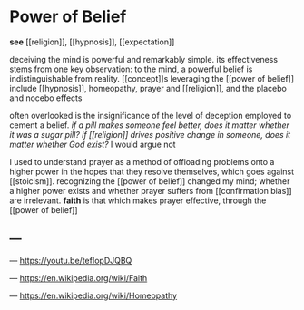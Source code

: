 # Power of Belief

**see** [[religion]], [[hypnosis]], [[expectation]]

deceiving the mind is powerful and remarkably simple. its effectiveness stems from one key observation: to the mind, a powerful belief is indistinguishable from reality. [[concept]]s leveraging the [[power of belief]] include [[hypnosis]], homeopathy, prayer and [[religion]], and the placebo and nocebo effects

often overlooked is the insignificance of the level of deception employed to cement a belief. _if a pill makes someone feel better, does it matter whether it was a sugar pill? if [[religion]] drives positive change in someone, does it matter whether God exist?_ I would argue not

I used to understand prayer as a method of offloading problems onto a higher power in the hopes that they resolve themselves, which goes against [[stoicism]]. recognizing the [[power of belief]] changed my mind; whether a higher power exists and whether prayer suffers from [[confirmation bias]] are irrelevant. **faith** is that which makes prayer effective, through the [[power of belief]]

## &mdash;

&mdash; <https://youtu.be/tefIopDJQBQ>

&mdash; <https://en.wikipedia.org/wiki/Faith>

&mdash; <https://en.wikipedia.org/wiki/Homeopathy>
